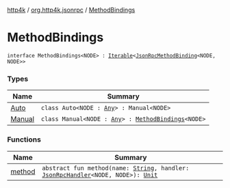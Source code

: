[http4k](../../index.md) / [org.http4k.jsonrpc](../index.md) / [MethodBindings](./index.md)

# MethodBindings

`interface MethodBindings<NODE> : `[`Iterable`](https://kotlinlang.org/api/latest/jvm/stdlib/kotlin.collections/-iterable/index.html)`<`[`JsonRpcMethodBinding`](../-json-rpc-method-binding/index.md)`<NODE, NODE>>`

### Types

| Name | Summary |
|---|---|
| [Auto](-auto/index.md) | `class Auto<NODE : `[`Any`](https://kotlinlang.org/api/latest/jvm/stdlib/kotlin/-any/index.html)`> : Manual<NODE>` |
| [Manual](-manual/index.md) | `class Manual<NODE : `[`Any`](https://kotlinlang.org/api/latest/jvm/stdlib/kotlin/-any/index.html)`> : `[`MethodBindings`](./index.md)`<NODE>` |

### Functions

| Name | Summary |
|---|---|
| [method](method.md) | `abstract fun method(name: `[`String`](https://kotlinlang.org/api/latest/jvm/stdlib/kotlin/-string/index.html)`, handler: `[`JsonRpcHandler`](../-json-rpc-handler.md)`<NODE, NODE>): `[`Unit`](https://kotlinlang.org/api/latest/jvm/stdlib/kotlin/-unit/index.html) |
